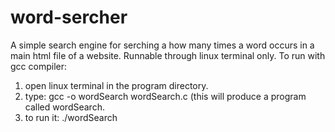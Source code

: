# word-sercher
A simple search engine for serching a how many times a word occurs in a main html file of a website. Runnable through linux terminal only. 
To run with gcc compiler:
1. open linux terminal in the program directory.
2. type: gcc -o wordSearch wordSearch.c
(this will produce a program called wordSearch.
3. to run it: ./wordSearch <word> <filename>
